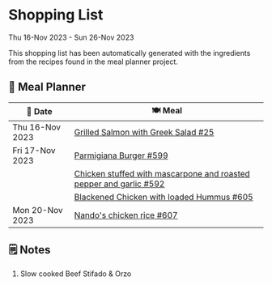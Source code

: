 # Shopping List

Thu 16-Nov 2023 - Sun 26-Nov 2023

This shopping list has been automatically generated with the ingredients from the recipes found in the meal planner project.

## 📅 Meal Planner

|📅 Date| 🍽️ Meal|
|----|----|
|Thu 16-Nov 2023|[Grilled Salmon with Greek Salad #25](https://github.com/jcallaghan/The-Cookbook/issues/25)|
|Fri 17-Nov 2023|[Parmigiana Burger #599](https://github.com/jcallaghan/The-Cookbook/issues/599)|
||[Chicken stuffed with mascarpone and roasted pepper and garlic #592](https://github.com/jcallaghan/The-Cookbook/issues/592)|
||[Blackened Chicken with loaded Hummus #605](https://github.com/jcallaghan/The-Cookbook/issues/605)|
|Mon 20-Nov 2023|[Nando's chicken rice #607](https://github.com/jcallaghan/The-Cookbook/issues/607)|

## 🗒️ Notes

1. Slow cooked Beef Stifado & Orzo
